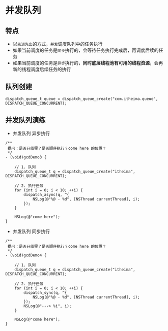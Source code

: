 # 并发队列

## 特点

* 以`先进先出`的方式，`并发`调度队列中的任务执行
* 如果当前调度的任务是`同步`执行的，会等待任务执行完成后，再调度后续的任务
* 如果当前调度的任务是`异步`执行的，**同时底层线程池有可用的线程资源**，会再新的线程调度后续任务的执行

## 队列创建

```objc
dispatch_queue_t queue = dispatch_queue_create("com.itheima.queue", DISPATCH_QUEUE_CONCURRENT);
```

## 并发队列演练

* 并发队列 异步执行

```objc
/**
 提问：是否开线程？是否顺序执行？come here 的位置？
 */
- (void)gcdDemo3 {

    // 1. 队列
    dispatch_queue_t q = dispatch_queue_create("itheima", DISPATCH_QUEUE_CONCURRENT);

    // 2. 执行任务
    for (int i = 0; i < 10; ++i) {
        dispatch_async(q, ^{
            NSLog(@"%@ - %d", [NSThread currentThread], i);
        });
    }

    NSLog(@"come here");
}
```

* 并发队列 同步执行

```objc
/**
 提问：是否开线程？是否顺序执行？come here 的位置？
 */
- (void)gcdDemo4 {

    // 1. 队列
    dispatch_queue_t q = dispatch_queue_create("itheima", DISPATCH_QUEUE_CONCURRENT);

    // 2. 执行任务
    for (int i = 0; i < 10; ++i) {
        dispatch_sync(q, ^{
            NSLog(@"%@ - %d", [NSThread currentThread], i);
        });
        NSLog(@"---> %i", i);
    }

    NSLog(@"come here");
}
```

